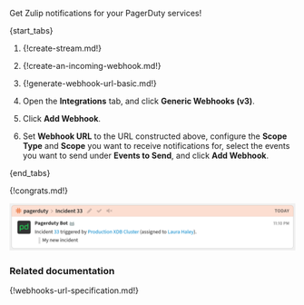 Get Zulip notifications for your PagerDuty services!

{start_tabs}

1. {!create-stream.md!}

1. {!create-an-incoming-webhook.md!}

1. {!generate-webhook-url-basic.md!}

1. Open the **Integrations** tab, and click **Generic Webhooks (v3)**.

1. Click **Add Webhook**.

1. Set **Webhook URL** to the URL constructed above,
   configure the **Scope Type** and **Scope** you want to receive notifications for,
   select the events you want to send under **Events to Send**,
   and click **Add Webhook**.

{end_tabs}

{!congrats.md!}

![](/static/images/integrations/pagerduty/001.png)

### Related documentation

{!webhooks-url-specification.md!}